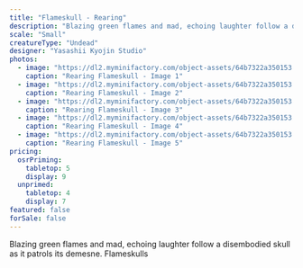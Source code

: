 ```yaml
---
title: "Flameskull - Rearing"
description: "Blazing green flames and mad, echoing laughter follow a disembodied skull as it patrols its demesne. Flameskulls"
scale: "Small"
creatureType: "Undead"
designer: "Yasashii Kyojin Studio"
photos:
  - image: "https://dl2.myminifactory.com/object-assets/64b7322a350153.27162167/images/720X720-flameskull-01-ps.jpg"
    caption: "Rearing Flameskull - Image 1"
  - image: "https://dl2.myminifactory.com/object-assets/64b7322a350153.27162167/images/720X720-flameskull-01-scale.jpg"
    caption: "Rearing Flameskull - Image 2"
  - image: "https://dl2.myminifactory.com/object-assets/64b7322a350153.27162167/images/720X720-flameskull-01-b.jpg"
    caption: "Rearing Flameskull - Image 3"
  - image: "https://dl2.myminifactory.com/object-assets/64b7322a350153.27162167/images/230X230-20240411-125005.673c6630bbb13-673c663734316.jpg"
    caption: "Rearing Flameskull - Image 4"
  - image: "https://dl2.myminifactory.com/object-assets/64b7322a350153.27162167/images/230X230-20240411-125013.673c663411851-673c6637d9bc9.jpg"
    caption: "Rearing Flameskull - Image 5"
pricing:
  osrPriming:
    tabletop: 5
    display: 9
  unprimed:
    tabletop: 4
    display: 7
featured: false
forSale: false
---
```


Blazing green flames and mad, echoing laughter follow a disembodied skull as it patrols its demesne. Flameskulls